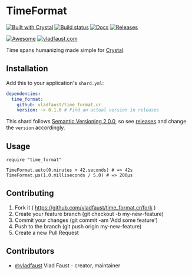 # TimeFormat

[![Built with Crystal](https://img.shields.io/badge/built%20with-crystal-000000.svg?style=flat-square)](https://crystal-lang.org/)
[![Build status](https://img.shields.io/travis/vladfaust/time_format.cr/master.svg?style=flat-square)](https://travis-ci.org/vladfaust/time_format.cr)
[![Docs](https://img.shields.io/badge/docs-available-brightgreen.svg?style=flat-square)](https://vladfaust.com/time_format.cr)
[![Releases](https://img.shields.io/github/release/vladfaust/time_format.cr.svg?style=flat-square)](https://github.com/vladfaust/time_format.cr/releases)

[![Awesome](https://github.com/vladfaust/awesome/blob/badge-flat-alternative/media/badge-flat-alternative.svg)](https://github.com/veelenga/awesome-crystal)
[![vladfaust.com](https://img.shields.io/badge/style-.com-lightgrey.svg?longCache=true&style=flat-square&label=vladfaust&colorB=0a83d8)](https://vladfaust.com)

Time spans humanizing made simple for [Crystal](https://crystal-lang.org/).

## Installation

Add this to your application's `shard.yml`:

```yaml
dependencies:
  time_format:
    github: vladfaust/time_format.cr
    version: ~> 0.1.0 # Find an actual version in releases
```

This shard follows [Semantic Versioning 2.0.0](https://semver.org/), so see [releases](https://github.com/vladfaust/i18n.cr/releases) and change the `version` accordingly.

## Usage

```crystal
require "time_format"

TimeFormat.auto(0.minutes + 42.seconds) # => 42s
TimeFormat.μs(1.0.milliseconds / 5.0) # => 200μs
```

## Contributing

1. Fork it ( https://github.com/vladfaust/time_format.cr/fork )
2. Create your feature branch (git checkout -b my-new-feature)
3. Commit your changes (git commit -am 'Add some feature')
4. Push to the branch (git push origin my-new-feature)
5. Create a new Pull Request

## Contributors

- [@vladfaust](https://github.com/vladfaust) Vlad Faust - creator, maintainer
